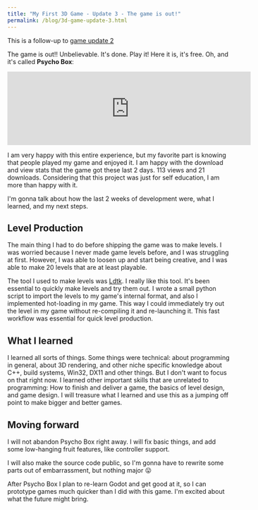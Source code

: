 ```yaml
---
title: "My First 3D Game - Update 3 - The game is out!"
permalink: /blog/3d-game-update-3.html
---
```


This is a follow-up to [game update 2](./3d-game-update-2.html)

The game is out!! Unbelievable. It's done. Play it! Here it is, it's free. Oh, and it's called **Psycho Box**:

<iframe frameborder="0" src="https://itch.io/embed/2366585?dark=true" width="552" height="167"><a href="https://lucypero.itch.io/psycho-box">Psycho Box by Lucy</a></iframe>

I am very happy with this entire experience, but my favorite part is knowing that people played my game and enjoyed it. I am happy with the download and view stats that the game got these last 2 days. 113 views and 21 downloads. Considering that this project was just for self education, I am more than happy with it.

I'm gonna talk about how the last 2 weeks of development were, what I learned, and my next steps.

## Level Production

The main thing I had to do before shipping the game was to make levels. I was worried because I never made game levels before, and I was struggling at first. However, I was able to loosen up and start being creative, and I was able to make 20 levels that are at least playable.

The tool I used to make levels was [Ldtk](https://ldtk.io/). I really like this tool. It's been essential to quickly make levels and try them out. I wrote a small python script to import the levels to my game's internal format, and also I implemented hot-loading in my game. This way I could immediately try out the level in my game without re-compiling it and re-launching it. This fast workflow was essential for quick level production.

## What I learned

I learned all sorts of things. Some things were technical: about programming in general, about 3D rendering, and other niche specific knowledge about C++, build systems, Win32, DX11 and other things. But I don't want to focus on that right now. I learned other important skills that are unrelated to programming: How to finish and deliver a game, the basics of level design, and game design. I will treasure what I learned and use this as a jumping off point to make bigger and better games.

## Moving forward

I will not abandon Psycho Box right away. I will fix basic things, and add some low-hanging fruit features, like controller support.

I will also make the source code public, so I'm gonna have to rewrite some parts out of embarrassment, but nothing major 😛

After Psycho Box I plan to re-learn Godot and get good at it, so I can prototype games much quicker than I did with this game. I'm excited about what the future might bring.